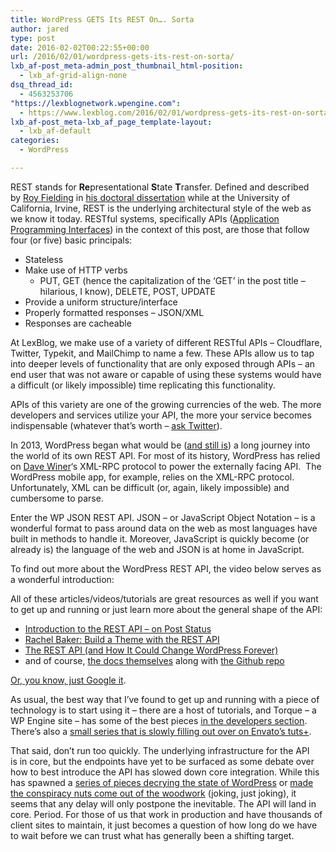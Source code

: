 ```yaml
---
title: WordPress GETS Its REST On…. Sorta
author: jared
type: post
date: 2016-02-02T00:22:55+00:00
url: /2016/02/01/wordpress-gets-its-rest-on-sorta/
lxb_af-post_meta-admin_post_thumbnail_html-position:
  - lxb_af-grid-align-none
dsq_thread_id:
  - 4563253706
"https://lexblognetwork.wpengine.com":
  - https://www.lexblog.com/2016/02/01/wordpress-gets-its-rest-on-sorta-2/
lxb_af-post_meta-lxb_af_page_template-layout:
  - lxb_af-default
categories:
  - WordPress

---
```

REST stands for **Re**presentational **S**tate **T**ransfer. Defined and described by [Roy Fielding][1] in [his doctoral dissertation][2] while at the University of California, Irvine, REST is the underlying architectural style of the web as we know it today. RESTful systems, specifically APIs ([Application Programming Interfaces][3]) in the context of this post, are those that follow four (or five) basic principals:

  * Stateless
  * Make use of HTTP verbs 
      * PUT, GET (hence the capitalization of the &#8216;GET&#8217; in the post title &#8211; hilarious, I know), DELETE, POST, UPDATE
  * Provide a uniform structure/interface
  * Properly formatted responses &#8211; JSON/XML
  * Responses are cacheable

At LexBlog, we make use of a variety of different RESTful APIs &#8211; Cloudflare, Twitter, Typekit, and MailChimp to name a few. These APIs allow us to tap into deeper levels of functionality that are only exposed through APIs &#8211; an end user that was not aware or capable of using these systems would have a difficult (or likely impossible) time replicating this functionality.

<!--more-->

APIs of this variety are one of the growing currencies of the web. The more developers and services utilize your API, the more your service becomes indispensable (whatever that&#8217;s worth &#8211; [ask Twitter][4]).

In 2013, WordPress began what would be ([and still is][5]) a long journey into the world of its own REST API. For most of its history, WordPress has relied on [Dave Winer][6]&#8216;s XML-RPC protocol to power the externally facing API.  The WordPress mobile app, for example, relies on the XML-RPC protocol. Unfortunately, XML can be difficult (or, again, likely impossible) and cumbersome to parse.

Enter the WP JSON REST API. JSON &#8211; or JavaScript Object Notation &#8211; is a wonderful format to pass around data on the web as most languages have built in methods to handle it. Moreover, JavaScript is quickly become (or already is) the language of the web and JSON is at home in JavaScript.

To find out more about the WordPress REST API, the video below serves as a wonderful introduction:



All of these articles/videos/tutorials are great resources as well if you want to get up and running or just learn more about the general shape of the API:

  * [Introduction to the REST API &#8211; on Post Status][7]
  * [Rachel Baker: Build a Theme with the REST API][8]
  * [The REST API (and How It Could Change WordPress Forever)][9]
  * and of course, [the docs themselves][10] along with [the Github repo][11]

[Or, you know, just Google it][12].

As usual, the best way that I&#8217;ve found to get up and running with a piece of technology is to start using it &#8211; there are a host of tutorials, and Torque &#8211; a WP Engine site &#8211; has some of the best pieces [in the developers section][13]. There&#8217;s also a [small series that is slowly filling out over on Envato&#8217;s tuts+][14].

That said, don&#8217;t run too quickly. The underlying infrastructure for the API is in core, but the endpoints have yet to be surfaced as some debate over how to best introduce the API has slowed down core integration. While this has spawned a [series of pieces decrying the state of WordPress][15] or [made the conspiracy nuts come out of the woodwork][16] (joking, just joking), it seems that any delay will only postpone the inevitable. The API will land in core. Period. For those of us that work in production and have thousands of client sites to maintain, it just becomes a question of how long do we have to wait before we can trust what has generally been a shifting target.

 [1]: https://en.wikipedia.org/wiki/Roy_Fielding
 [2]: https://www.ics.uci.edu/~fielding/pubs/dissertation/top.htm
 [3]: https://en.wikipedia.org/wiki/Application_programming_interface
 [4]: http://www.newyorker.com/tech/elements/the-end-of-twitter
 [5]: http://wptavern.com/wp-rest-api-delayed-contributors-facing-gridlock
 [6]: http://scripting.com/
 [7]: https://poststatus.com/resources/introduction-to-the-wordpress-rest-api/
 [8]: http://wordpress.tv/2015/12/09/rachel-baker-build-a-theme-with-the-rest-api/
 [9]: https://premium.wpmudev.org/blog/wordpress-rest-api/
 [10]: http://v2.wp-api.org/
 [11]: https://github.com/WP-API/WP-API
 [12]: https://www.google.com/search?q=wordpress+json+rest+api&oq=wordpress+json+rest+api&aqs=chrome.0.69i59l2j69i60j0l3.5111j0j7&sourceid=chrome&ie=UTF-8
 [13]: http://torquemag.io/category/developers/
 [14]: http://code.tutsplus.com/series/introducing-the-wp-rest-api--cms-896
 [15]: http://wpshout.com/wordpresss-conservatism-the-best-worst-thing/
 [16]: https://twitter.com/Krogsgard/status/695627551096643584